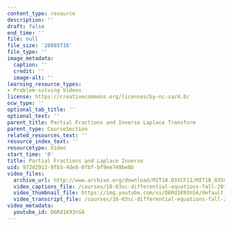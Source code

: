 ```yaml
---
content_type: resource
description: ''
draft: false
end_time: ''
file: null
file_size: '28803716'
file_type: ''
image_metadata:
  caption: ''
  credit: ''
  image-alt: ''
learning_resource_types:
- Problem-solving Videos
license: https://creativecommons.org/licenses/by-nc-sa/4.0/
ocw_type: ''
optional_tab_title: ''
optional_text: ''
parent_title: Partial Fractions and Inverse Laplace Transform
parent_type: CourseSection
related_resources_text: ''
resource_index_text: ''
resourcetype: Video
start_time: '0'
title: Partial Fractions and Laplace Inverse
uid: 972d2913-9fb3-4de8-0fbf-bf9ee749be0b
video_files:
  archive_url: http://www.archive.org/download/MIT18.03SCF11/MIT18_03SC_110728_D5_300k.mp4
  video_captions_file: /courses/18-03sc-differential-equations-fall-2011/4b677c7019375d93ab9018a2c3ea695c_D6Rd1K93nSA.vtt
  video_thumbnail_file: https://img.youtube.com/vi/D6Rd1K93nSA/default.jpg
  video_transcript_file: /courses/18-03sc-differential-equations-fall-2011/115ab7643e875353fcd3d7c2680c9613_D6Rd1K93nSA.pdf
video_metadata:
  youtube_id: D6Rd1K93nSA
---
```

